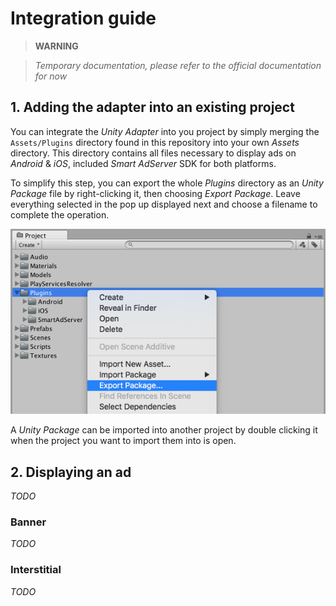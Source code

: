 # Integration guide

> **WARNING**

>_Temporary documentation, please refer to the official documentation for now_

## 1. Adding the adapter into an existing project

You can integrate the _Unity Adapter_ into you project by simply merging the ```Assets/Plugins``` directory found in this repository into your own _Assets_ directory. This directory contains all files necessary to display ads on _Android_ & _iOS_, included _Smart AdServer_ SDK for both platforms.

To simplify this step, you can export the whole _Plugins_ directory as an _Unity Package_ file by right-clicking it, then choosing _Export Package_. Leave everything selected in the pop up displayed next and choose a filename to complete the operation.

<p align="center">
  <img src="Images/package_export.png" alt="Exporting the Plugins directory as an Unity Package"/>
</p>

A _Unity Package_ can be imported into another project by double clicking it when the project you want to import them into is open.

## 2. Displaying an ad

_TODO_

### Banner

_TODO_

### Interstitial

_TODO_
